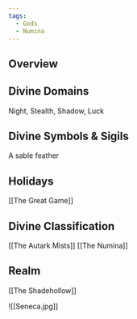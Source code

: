 ```yaml
---
tags:
  - Gods
  - Numina
---
```

## Overview


## Divine Domains
Night, Stealth, Shadow, Luck
## Divine Symbols & Sigils
A sable feather
## Holidays
[[The Great Game]]
## **Divine Classification**
[[The Autark Mists]]
[[The Numina]]
## **Realm**
[[The Shadehollow]]

![[Seneca.jpg]]